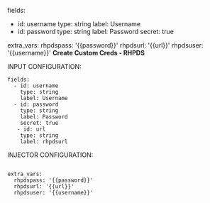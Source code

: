 fields:
  - id: username
    type: string
    label: Username
  - id: password
    type: string
    label: Password
    secret: true
 

extra_vars:
  rhpdspass: '{{password}}'
  rhpdsurl: '{{url}}'
  rhpdsuser: '{{username}}'
<B>Create Custom Creds - RHPDS  </B>

INPUT CONFIGURATION:
<pre class="line-number language-yaml"><code>fields:
  - id: username
    type: string
    label: Username
  - id: password
    type: string
    label: Password
    secret: true
   - id: url
    type: string
    label: rhpdsurl
</code></pre>
INJECTOR CONFIGURATION:
<pre class="line-number language-yaml"><code>
extra_vars:
  rhpdspass: '{{password}}'
  rhpdsurl: '{{url}}'
  rhpdsuser: '{{username}}'
</code></pre>
